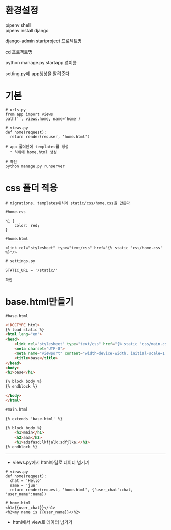 # 환경설정

pipenv shell  
pipenv install django  
  
django-admin startproject 프로젝트명  

cd 프로젝트명

python manage.py startapp 앱이름  
  
setting.py에 app생성을 알려준다  

# 기본

```
# urls.py
from app import views
path('', views.home, name='home')
```

```
# views.py
def home(request):
  return render(requser, 'home.html')
```

```
# app 폴더안에 templates를 생성
  * 하위에 home.html 생성
```

```
# 확인
python manage.py runserver
```

# css 폴더 적용

```
# migrations, templates위치에 static/css/home.css을 만든다

#home.css

h1 {
    color: red;
}

#home.html

<link rel="stylesheet" type="text/css" href="{% static 'css/home.css' %}"/>

# settings.py

STATIC_URL = '/static/'

확인
```

# base.html만들기

```html
#base.html

<!DOCTYPE html>
{% load static %}
<html lang="en">
<head>
    <link rel="stylesheet" type="text/css" href="{% static 'css/main.css' %}"/>
    <meta charset="UTF-8">
    <meta name="viewport" content="width=device-width, initial-scale=1.0">
    <title>base</title>
</head>
<body>
<h1>base</h1>

{% block body %}
{% endblock %}

</body>
</html>
```

```html
#main.html

{% extends 'base.html' %}

{% block body %}
    <h1>main</h1>
    <h2>aaa</h2>
    <h1>adsfasd;lkfjalk;sdfjlka;</h1>
{% endblock %}
```

---------------------

* views.py에서 html파일로 데이터 넘기기

```
# views.py
def home(request):
  chat = 'Hello'
  name = 'jun'
  return render(request, 'home.html', {'user_chat':chat, 'user_name':name})
```
```
# home.html
<h1>{{user_chat}}</h1>
<h2>my name is {{user_name}}</h2>
```

* html에서 view로 데이터 넘기기
